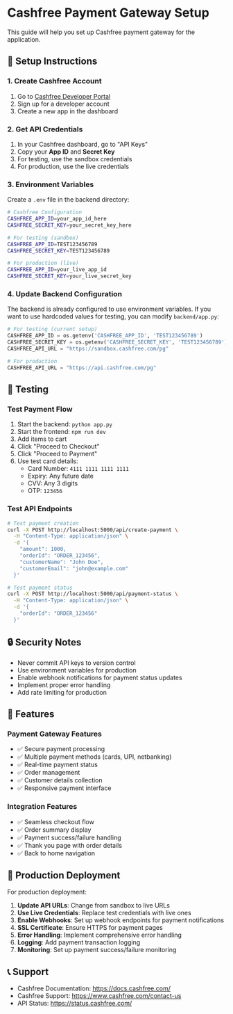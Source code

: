 # Cashfree Payment Gateway Setup

This guide will help you set up Cashfree payment gateway for the application.

## 🔧 Setup Instructions

### 1. Create Cashfree Account
1. Go to [Cashfree Developer Portal](https://www.cashfree.com/developers)
2. Sign up for a developer account
3. Create a new app in the dashboard

### 2. Get API Credentials
1. In your Cashfree dashboard, go to "API Keys"
2. Copy your **App ID** and **Secret Key**
3. For testing, use the sandbox credentials
4. For production, use the live credentials

### 3. Environment Variables
Create a `.env` file in the backend directory:

```bash
# Cashfree Configuration
CASHFREE_APP_ID=your_app_id_here
CASHFREE_SECRET_KEY=your_secret_key_here

# For testing (sandbox)
CASHFREE_APP_ID=TEST123456789
CASHFREE_SECRET_KEY=TEST123456789

# For production (live)
CASHFREE_APP_ID=your_live_app_id
CASHFREE_SECRET_KEY=your_live_secret_key
```

### 4. Update Backend Configuration
The backend is already configured to use environment variables. If you want to use hardcoded values for testing, you can modify `backend/app.py`:

```python
# For testing (current setup)
CASHFREE_APP_ID = os.getenv('CASHFREE_APP_ID', 'TEST123456789')
CASHFREE_SECRET_KEY = os.getenv('CASHFREE_SECRET_KEY', 'TEST123456789')
CASHFREE_API_URL = "https://sandbox.cashfree.com/pg"

# For production
CASHFREE_API_URL = "https://api.cashfree.com/pg"
```

## 🧪 Testing

### Test Payment Flow
1. Start the backend: `python app.py`
2. Start the frontend: `npm run dev`
3. Add items to cart
4. Click "Proceed to Checkout"
5. Click "Proceed to Payment"
6. Use test card details:
   - Card Number: `4111 1111 1111 1111`
   - Expiry: Any future date
   - CVV: Any 3 digits
   - OTP: `123456`

### Test API Endpoints
```bash
# Test payment creation
curl -X POST http://localhost:5000/api/create-payment \
  -H "Content-Type: application/json" \
  -d '{
    "amount": 1000,
    "orderId": "ORDER_123456",
    "customerName": "John Doe",
    "customerEmail": "john@example.com"
  }'

# Test payment status
curl -X POST http://localhost:5000/api/payment-status \
  -H "Content-Type: application/json" \
  -d '{
    "orderId": "ORDER_123456"
  }'
```

## 🔒 Security Notes

- Never commit API keys to version control
- Use environment variables for production
- Enable webhook notifications for payment status updates
- Implement proper error handling
- Add rate limiting for production

## 📱 Features

### Payment Gateway Features
- ✅ Secure payment processing
- ✅ Multiple payment methods (cards, UPI, netbanking)
- ✅ Real-time payment status
- ✅ Order management
- ✅ Customer details collection
- ✅ Responsive payment interface

### Integration Features
- ✅ Seamless checkout flow
- ✅ Order summary display
- ✅ Payment success/failure handling
- ✅ Thank you page with order details
- ✅ Back to home navigation

## 🚀 Production Deployment

For production deployment:

1. **Update API URLs**: Change from sandbox to live URLs
2. **Use Live Credentials**: Replace test credentials with live ones
3. **Enable Webhooks**: Set up webhook endpoints for payment notifications
4. **SSL Certificate**: Ensure HTTPS for payment pages
5. **Error Handling**: Implement comprehensive error handling
6. **Logging**: Add payment transaction logging
7. **Monitoring**: Set up payment success/failure monitoring

## 📞 Support

- Cashfree Documentation: https://docs.cashfree.com/
- Cashfree Support: https://www.cashfree.com/contact-us
- API Status: https://status.cashfree.com/ 